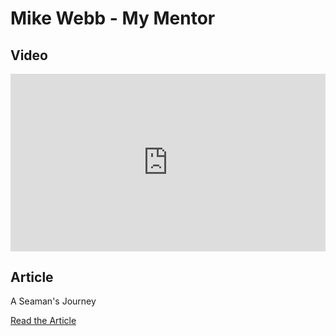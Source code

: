 # Mike Webb - My Mentor

## Video

<div style="position: relative; padding-bottom: 56.25%; height: 0;"><iframe style="position: absolute; top: 0; left: 0; width: 100%; height: 100%; border: 0;" src="https://www.tella.tv/video/cliysid0i01ov0fmmg0yfampr/embed?b=0&title=1&a=0&loop=0&t=0&muted=0" allowfullscreen allowtransparency></iframe></div>

## Article

A Seaman's Journey

[Read the Article](https://seamansguide.com/812)

